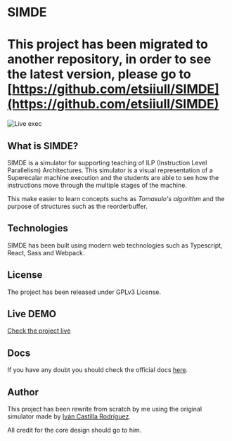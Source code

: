 # SIMDE

# This project has been migrated to another repository, in order to see the latest version, please go to [https://github.com/etsiiull/SIMDE](https://github.com/etsiiull/SIMDE)

![Live exec](/assets/exec.gif)

## What is SIMDE?

SIMDE is a simulator for supporting teaching of ILP (Instruction Level Parallelism) Architectures. This simulator is a visual representation of a Superecalar machine execution and the students are able to see how the instructions move through the multiple stages of the machine. 

This make easier to learn concepts suchs as *Tomasulo's algorithm* and the purpose of structures such as the reorderbuffer.

## Technologies

SIMDE has been built using modern web technologies such as Typescript, React, Sass and Webpack.

## License

The project has been released under GPLv3 License.

## Live DEMO

[Check the project live](https://etsiiull.github.io/SIMDE/)

## Docs

If you have any doubt you should check the official docs [here](http://adrianabreu.com/SIMDE-Docs/).

## Author

This project has been rewrite from scratch by me using the original simulator made by [Iván Castilla Rodríguez](https://github.com/icasrod).

All credit for the core design should go to him.